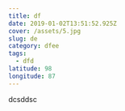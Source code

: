 ```yaml
---
title: df
date: 2019-01-02T13:51:52.925Z
cover: /assets/5.jpg
slug: de
category: dfee
tags:
  - dfd
latitude: 98
longitude: 87
---
```

dcsddsc
